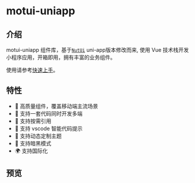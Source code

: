 # motui-uniapp

## 介绍

motui-uniapp 组件库，基于[`NutUi`](https://nutui.jd.com) uni-app版本修改而来, 使用 Vue 技术栈开发小程序应用，开箱即用，拥有丰富的业务组件。

使用请参考[快速上手](./quick-start.md)。

## 特性

- 🚀 高质量组件，覆盖移动端主流场景
- 💪 支持一套代码同时开发多端
- 🍭 支持按需引用
- 🎉 支持 vscode 智能代码提示
- 💪 支持动态定制主题
- 🍭 支持暗黑模式
- 🌍 支持国际化

## 预览
